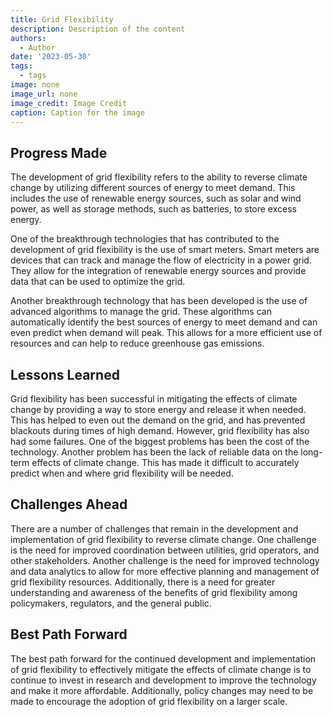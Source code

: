 ```yaml
---
title: Grid Flexibility
description: Description of the content
authors:
  - Author
date: '2023-05-30'
tags:
  - tags
image: none
image_url: none
image_credit: Image Credit
caption: Caption for the image
---
```


## Progress Made

The development of grid flexibility refers to the ability to reverse climate change by utilizing different sources of energy to meet demand. This includes the use of renewable energy sources, such as solar and wind power, as well as storage methods, such as batteries, to store excess energy.

One of the breakthrough technologies that has contributed to the development of grid flexibility is the use of smart meters. Smart meters are devices that can track and manage the flow of electricity in a power grid. They allow for the integration of renewable energy sources and provide data that can be used to optimize the grid.

Another breakthrough technology that has been developed is the use of advanced algorithms to manage the grid. These algorithms can automatically identify the best sources of energy to meet demand and can even predict when demand will peak. This allows for a more efficient use of resources and can help to reduce greenhouse gas emissions.

## Lessons Learned

Grid flexibility has been successful in mitigating the effects of climate change by providing a way to store energy and release it when needed. This has helped to even out the demand on the grid, and has prevented blackouts during times of high demand. However, grid flexibility has also had some failures. One of the biggest problems has been the cost of the technology. Another problem has been the lack of reliable data on the long-term effects of climate change. This has made it difficult to accurately predict when and where grid flexibility will be needed.

## Challenges Ahead

There are a number of challenges that remain in the development and implementation of grid flexibility to reverse climate change. One challenge is the need for improved coordination between utilities, grid operators, and other stakeholders. Another challenge is the need for improved technology and data analytics to allow for more effective planning and management of grid flexibility resources. Additionally, there is a need for greater understanding and awareness of the benefits of grid flexibility among policymakers, regulators, and the general public.

## Best Path Forward

The best path forward for the continued development and implementation of grid flexibility to effectively mitigate the effects of climate change is to continue to invest in research and development to improve the technology and make it more affordable. Additionally, policy changes may need to be made to encourage the adoption of grid flexibility on a larger scale.
